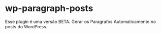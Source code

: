 # wp-paragraph-posts
 Esse plugin é uma versão BETA. Gerar os Paragrafos Automaticamente no posts do WordPress.
